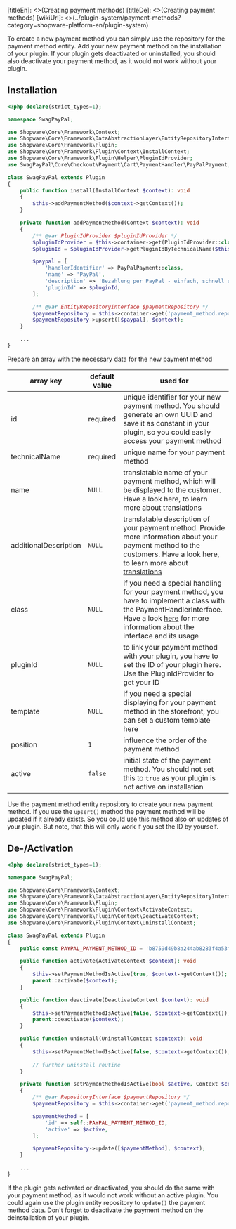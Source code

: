[titleEn]: <>(Creating payment methods)
[titleDe]: <>(Creating payment methods)
[wikiUrl]: <>(../plugin-system/payment-methods?category=shopware-platform-en/plugin-system)

To create a new payment method you can simply use the repository for the payment method entity.
Add your new payment method on the installation of your plugin.
If your plugin gets deactivated or uninstalled, you should also deactivate your payment method, as it would not work without your plugin.

## Installation
```php
<?php declare(strict_types=1);

namespace SwagPayPal;

use Shopware\Core\Framework\Context;
use Shopware\Core\Framework\DataAbstractionLayer\EntityRepositoryInterface;
use Shopware\Core\Framework\Plugin;
use Shopware\Core\Framework\Plugin\Context\InstallContext;
use Shopware\Core\Framework\Plugin\Helper\PluginIdProvider;
use SwagPayPal\Core\Checkout\Payment\Cart\PaymentHandler\PayPalPayment;

class SwagPayPal extends Plugin
{
    public function install(InstallContext $context): void
    {
        $this->addPaymentMethod($context->getContext());
    }

    private function addPaymentMethod(Context $context): void
    {
        /** @var PluginIdProvider $pluginIdProvider */
        $pluginIdProvider = $this->container->get(PluginIdProvider::class);
        $pluginId = $pluginIdProvider->getPluginIdByTechnicalName($this->getName(), $context);

        $paypal = [
            'handlerIdentifier' => PayPalPayment::class,
            'name' => 'PayPal',
            'description' => 'Bezahlung per PayPal - einfach, schnell und sicher.',
            'pluginId' => $pluginId,
        ];

        /** @var EntityRepositoryInterface $paymentRepository */
        $paymentRepository = $this->container->get('payment_method.repository');
        $paymentRepository->upsert([$paypal], $context);
    }

    ...
}
```
Prepare an array with the necessary data for the new payment method

| array key             | default value | used for |
|-----------------------|---------------|--------------------------------------------------------------------------------------------------------------------------------------------------------------------------|
| id                    | required | unique identifier for your new payment method. You should generate an own UUID and save it as constant in your plugin, so you could easily access your payment method |
| technicalName         | required | unique name for your payment method |
| name                  | `NULL` | translatable name of your payment method, which will be displayed to the customer. Have a look here, to learn more about [translations](../20-data-abstraction-layer/9-translations.md) |
| additionalDescription | `NULL` | translatable description of your payment method. Provide more information about your payment method to the customers. Have a look here, to learn more about [translations](../20-data-abstraction-layer/9-translations.md) |
| class                 | `NULL` | if you need a special handling for your payment method, you have to implement a class with the PaymentHandlerInterface. Have a look [here](../50-checkout/70-payment.md) for more information about the interface and its usage |
| pluginId              | `NULL` | to link your payment method with your plugin, you have to set the ID of your plugin here. Use the PluginIdProvider to get your ID |
| template              | `NULL` | if you need a special displaying for your payment method in the storefront, you can set a custom template here |
| position              | `1` | influence the order of the payment method |
| active                | `false` | initial state of the payment method. You should not set this to `true` as your plugin is not active on installation |

Use the payment method entity repository to create your new payment method.
If you use the `upsert()` method the payment method will be updated if it already exists.
So you could use this method also on updates of your plugin.
But note, that this will only work if you set the ID by yourself.

## De-/Activation
```php
<?php declare(strict_types=1);

namespace SwagPayPal;

use Shopware\Core\Framework\Context;
use Shopware\Core\Framework\DataAbstractionLayer\EntityRepositoryInterface;
use Shopware\Core\Framework\Plugin;
use Shopware\Core\Framework\Plugin\Context\ActivateContext;
use Shopware\Core\Framework\Plugin\Context\DeactivateContext;
use Shopware\Core\Framework\Plugin\Context\UninstallContext;

class SwagPayPal extends Plugin
{
    public const PAYPAL_PAYMENT_METHOD_ID = 'b8759d49b8a244ab8283f4a53f3e81fd';

    public function activate(ActivateContext $context): void
    {
        $this->setPaymentMethodIsActive(true, $context->getContext());
        parent::activate($context);
    }

    public function deactivate(DeactivateContext $context): void
    {
        $this->setPaymentMethodIsActive(false, $context->getContext());
        parent::deactivate($context);
    }

    public function uninstall(UninstallContext $context): void
    {
        $this->setPaymentMethodIsActive(false, $context->getContext());
        
        // further uninstall routine
    }

    private function setPaymentMethodIsActive(bool $active, Context $context): void
    {
        /** @var RepositoryInterface $paymentRepository */
        $paymentRepository = $this->container->get('payment_method.repository');

        $paymentMethod = [
            'id' => self::PAYPAL_PAYMENT_METHOD_ID,
            'active' => $active,
        ];

        $paymentRepository->update([$paymentMethod], $context);
    }

    ...
}
```
If the plugin gets activated or deactivated, you should do the same with your payment method, as it would not work without an active plugin.
You could again use the plugin entity repository to `update()` the payment method data.
Don't forget to deactivate the payment method on the deinstallation of your plugin.
